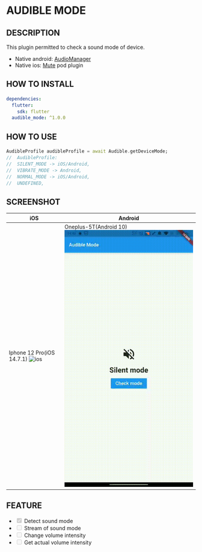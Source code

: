 # AUDIBLE MODE

## DESCRIPTION
This plugin permitted to check a sound mode of device.
- Native android: [AudioManager]
- Native ios: [Mute] pod plugin


## HOW TO INSTALL
```yaml
dependencies:
  flutter:
    sdk: flutter
  audible_mode: ^1.0.0
```
## HOW TO USE
```dart
AudibleProfile audibleProfile = await Audible.getDeviceMode;
//  AudibleProfile:
//  SILENT_MODE -> iOS/Android,
//  VIBRATE_MODE -> Android,
//  NORMAL_MODE -> iOS/Android,
//  UNDEFINED,
```
## SCREENSHOT
| iOS  |  Android |
| ------------ | ------------ |
|  Iphone 12 Pro(iOS 14.7.1) ![ios](https://raw.githubusercontent.com/andreamainella98/audible_mode/master/screenshoot/ios.gif) |  Oneplus-5T(Android 10) ![android](https://raw.githubusercontent.com/andreamainella98/audible_mode/master/screenshoot/android.gif)|

## FEATURE
- <input type="checkbox" disabled checked /> Detect sound mode
- <input type="checkbox" disabled unchecked /> Stream of sound mode
- <input type="checkbox" disabled unchecked /> Change volume intensity
- <input type="checkbox" disabled unchecked /> Get actual volume intensity


[Mute]: https://cocoapods.org/pods/Mute "Mute"
[AudioManager]: https://developer.android.com/reference/android/media/AudioManager "AudioManager"